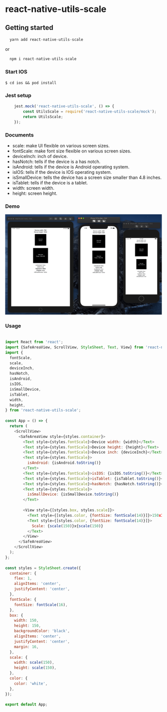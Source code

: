 # react-native-utils-scale

## Getting started

```js 
  yarn add react-native-utils-scale
```
or

```js
  npm i react-native-utils-scale
```

### Start IOS

`$ cd ios && pod install`

### Jest setup
```js
    jest.mock('react-native-utils-scale', () => {
        const UtilsScale = require('react-native-utils-scale/mock');
        return UtilsScale;
    });
```

### Documents
  - scale: make UI flexible on various screen sizes.
  - fontScale: make font size flexible on various screen sizes.
  - deviceInch: inch of device.
  - hasNotch: tells if the device is a has notch.
  - isAndroid: tells if the device is Android operating system.
  - isIOS: tells if the device is IOS operating system.
  - isSmallDevice: tells the device has a screen size smaller than 4.8 inches.
  - isTablet: tells if the device is a tablet.
  - width: screen width.
  - height: screen height. 
### Demo

![Alt text](./document/demo.png?raw=true "Demo")

### Usage
```javascript

import React from 'react';
import {SafeAreaView, ScrollView, StyleSheet, Text, View} from 'react-native';
import {
  fontScale, 
  scale,
  deviceInch, 
  hasNotch, 
  isAndroid, 
  isIOS, 
  isSmallDevice, 
  isTablet, 
  width,
  height,  
} from 'react-native-utils-scale';

const App = () => {
  return (
    <ScrollView>
      <SafeAreaView style={styles.container}>
        <Text style={styles.fontScale}>Device width: {width}</Text>
        <Text style={styles.fontScale}>Device height: {height}</Text>
        <Text style={styles.fontScale}>Device inch: {deviceInch}</Text>
        <Text style={styles.fontScale}>
          isAndroid: {isAndroid.toString()}
        </Text>
        <Text style={styles.fontScale}>isIOS: {isIOS.toString()}</Text>
        <Text style={styles.fontScale}>isTablet: {isTablet.toString()}</Text>
        <Text style={styles.fontScale}>hasNotch: {hasNotch.toString()}</Text>
        <Text style={styles.fontScale}>
          isSmallDevice: {isSmallDevice.toString()}
        </Text>

        <View style={[styles.box, styles.scale]}>
          <Text style={[styles.color, {fontSize: fontScale(14)}]}>150x150</Text>
          <Text style={[styles.color, {fontSize: fontScale(14)}]}>
            Scale: {scale(150)}x{scale(150)}
          </Text>
        </View>
      </SafeAreaView>
    </ScrollView>
  );
};

const styles = StyleSheet.create({
  container: {
    flex: 1,
    alignItems: 'center',
    justifyContent: 'center',
  },
  fontScale: {
    fontSize: fontScale(16),
  },
  box: {
    width: 150,
    height: 150,
    backgroundColor: 'black',
    alignItems: 'center',
    justifyContent: 'center',
    margin: 16,
  },
  scale: {
    width: scale(150),
    height: scale(150),
  },
  color: {
    color: 'white',
  },
});

export default App;
```
